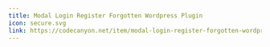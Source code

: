 ```yaml
---
title: Modal Login Register Forgotten Wordpress Plugin
icon: secure.svg
link: https://codecanyon.net/item/modal-login-register-forgotten-wordpress-plugin/5433514
---
```

